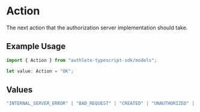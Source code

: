 # Action

The next action that the authorization server implementation should take.


## Example Usage

```typescript
import { Action } from "authlete-typescript-sdk/models";

let value: Action = "OK";
```

## Values

```typescript
"INTERNAL_SERVER_ERROR" | "BAD_REQUEST" | "CREATED" | "UNAUTHORIZED" | "FORBIDDEN" | "JSON" | "JWT" | "OK"
```
